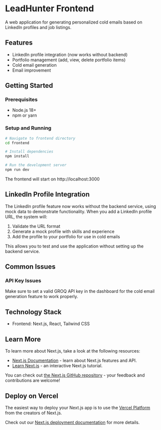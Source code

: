 # LeadHunter Frontend

A web application for generating personalized cold emails based on LinkedIn profiles and job listings.

## Features

-  LinkedIn profile integration (now works without backend)
-  Portfolio management (add, view, delete portfolio items)
-  Cold email generation
-  Email improvement

## Getting Started

### Prerequisites

-  Node.js 18+
-  npm or yarn

### Setup and Running

```bash
# Navigate to frontend directory
cd frontend

# Install dependencies
npm install

# Run the development server
npm run dev
```

The frontend will start on http://localhost:3000

## LinkedIn Profile Integration

The LinkedIn profile feature now works without the backend service, using mock data to demonstrate functionality. When you add a LinkedIn profile URL, the system will:

1. Validate the URL format
2. Generate a mock profile with skills and experience
3. Add the profile to your portfolio for use in cold emails

This allows you to test and use the application without setting up the backend service.

## Common Issues

### API Key Issues

Make sure to set a valid GROQ API key in the dashboard for the cold email generation feature to work properly.

## Technology Stack

-  Frontend: Next.js, React, Tailwind CSS

## Learn More

To learn more about Next.js, take a look at the following resources:

-  [Next.js Documentation](https://nextjs.org/docs) - learn about Next.js features and API.
-  [Learn Next.js](https://nextjs.org/learn) - an interactive Next.js tutorial.

You can check out [the Next.js GitHub repository](https://github.com/vercel/next.js) - your feedback and contributions are welcome!

## Deploy on Vercel

The easiest way to deploy your Next.js app is to use the [Vercel Platform](https://vercel.com/new?utm_medium=default-template&filter=next.js&utm_source=create-next-app&utm_campaign=create-next-app-readme) from the creators of Next.js.

Check out our [Next.js deployment documentation](https://nextjs.org/docs/app/building-your-application/deploying) for more details.
